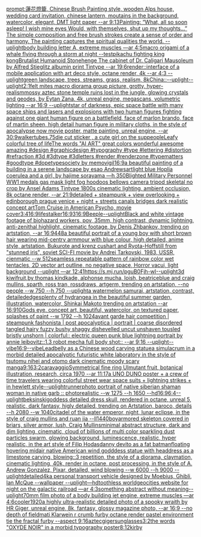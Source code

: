 [prompt:蓮花燈籠, Chinese Brush Painting style, wooden Alps house, wedding card invitation, chinese lantern, moutains in the background, watercolor, elegant, DMT light paper --ar 9:13](https://www.ebank.nz/aiartgenerator?category=prompt%3A%E8%93%AE%E8%8A%B1%E7%87%88%E7%B1%A0%2C%20Chinese%20Brush%20Painting%20style%2C%20wooden%20Alps%20house%2C%20wedding%20card%20invitation%2C%20chinese%20lantern%2C%20moutains%20in%20the%20background%2C%20watercolor%2C%20elegant%2C%20DMT%20light%20paper%20--ar%209%3A13)[Painting: “What, all so soon asleep! I wish mine eyes Would, with themselves, shut up my thoughts...” The simple composition and free brush strokes create a sense of order and harmony. The painting captures the spiritual qualities the world. --uplight](https://www.ebank.nz/aiartgenerator?category=Painting%3A%20%E2%80%9CWhat%2C%20all%20so%20soon%20asleep%21%20I%20wish%20mine%20eyes%20Would%2C%20with%20themselves%2C%20shut%20up%20my%20thoughts...%E2%80%9D%20The%20simple%20composition%20and%20free%20brush%20strokes%20create%20a%20sense%20of%20order%20and%20harmony.%20The%20painting%20captures%20the%20spiritual%20qualities%20the%20world.%20--uplight)[body building letter A, extreme muscles —ar 4:5](https://www.ebank.nz/aiartgenerator?category=body%20building%20letter%20A%2C%20extreme%20muscles%20%E2%80%94ar%204%3A5)[macro origami of a whale flying through a storm at night --test](https://www.ebank.nz/aiartgenerator?category=macro%20origami%20of%20a%20whale%20flying%20through%20a%20storm%20at%20night%20--test)[pikachu fighting king kong](https://www.ebank.nz/aiartgenerator?category=pikachu%20fighting%20king%20kong)[Brutalist Humanoid Stonehenge The cabinet of Dr. Caligari Mausoleum by Alfred Stieglitz albumin print Tintype --ar 19:6](https://www.ebank.nz/aiartgenerator?category=Brutalist%20Humanoid%20Stonehenge%20The%20cabinet%20of%20Dr.%20Caligari%20Mausoleum%20by%20Alfred%20Stieglitz%20albumin%20print%20Tintype%20--ar%2019%3A6)[render::](https://www.ebank.nz/aiartgenerator?category=render%3A%3A)[interface of a mobile application with art deco style, octane render, 4k --ar 4:3 --uplight](https://www.ebank.nz/aiartgenerator?category=interface%20of%20a%20mobile%20application%20with%20art%20deco%20style%2C%20octane%20render%2C%204k%20--ar%204%3A3%20--uplight)[green landscape, trees, streams, grass, realism, 8k](https://www.ebank.nz/aiartgenerator?category=green%20landscape%2C%20trees%2C%20streams%2C%20grass%2C%20realism%2C%208k)[China::](https://www.ebank.nz/aiartgenerator?category=China%3A%3A)[--uplight](https://www.ebank.nz/aiartgenerator?category=--uplight)[--uplight](https://www.ebank.nz/aiartgenerator?category=--uplight)[2:1](https://www.ebank.nz/aiartgenerator?category=2%3A1)[felt mites macro diorama group picture, grotty, hyper-realism](https://www.ebank.nz/aiartgenerator?category=felt%20mites%20macro%20diorama%20group%20picture%2C%20grotty%2C%20hyper-realism)[mossy aztec stone temple ruins lost in the jungle, glowing crystals and geodes, by Eytan Zana, 4k, unreal engine, megascans, volumetric lighting --ar 16:9 --uplight](https://www.ebank.nz/aiartgenerator?category=mossy%20aztec%20stone%20temple%20ruins%20lost%20in%20the%20jungle%2C%20glowing%20crystals%20and%20geodes%2C%20by%20Eytan%20Zana%2C%204k%2C%20unreal%20engine%2C%20megascans%2C%20volumetric%20lighting%20--ar%2016%3A9%20--uplight)[star of darkness, epic space battle with many space ships and lasers and explosions with two human figures fighting against one giant human figure on a battlefield, face of marlon brando, face of martin sheen, high detail human figure in military cloths, in the style of apocalypse now movie poster, matte painting, unreal engine, --ar 30:9](https://www.ebank.nz/aiartgenerator?category=star%20of%20darkness%2C%20epic%20space%20battle%20with%20many%20space%20ships%20and%20lasers%20and%20explosions%20with%20two%20human%20figures%20fighting%20against%20one%20giant%20human%20figure%20on%20a%20battlefield%2C%20face%20of%20marlon%20brando%2C%20face%20of%20martin%20sheen%2C%20high%20detail%20human%20figure%20in%20military%20cloths%2C%20in%20the%20style%20of%20apocalypse%20now%20movie%20poster%2C%20matte%20painting%2C%20unreal%20engine%2C%20--ar%2030%3A9)[walker](https://www.ebank.nz/aiartgenerator?category=walker)[tubes](https://www.ebank.nz/aiartgenerator?category=tubes)[.75](https://www.ebank.nz/aiartgenerator?category=.75)[die cut sticker , a cute girl on the sup](https://www.ebank.nz/aiartgenerator?category=die%20cut%20sticker%20%2C%20a%20cute%20girl%20on%20the%20sup)[people](https://www.ebank.nz/aiartgenerator?category=people)[Leafy colorful tree of life](https://www.ebank.nz/aiartgenerator?category=Leafy%20colorful%20tree%20of%20life)[The words "AI ART" great colors wonderful awesome amazing #design #graphicdesign #typography #type #lettering #distortion #refraction #3d #3dtype #3dletters #render #renderzone #typematters #goodtype #dopetypesociety by memovigil](https://www.ebank.nz/aiartgenerator?category=The%20words%20%22AI%20ART%22%20great%20colors%20wonderful%20awesome%20amazing%20%23design%20%23graphicdesign%20%23typography%20%23type%20%23lettering%20%23distortion%20%23refraction%20%233d%20%233dtype%20%233dletters%20%23render%20%23renderzone%20%23typematters%20%23goodtype%20%23dopetypesociety%20by%20memovigil)[16:9](https://www.ebank.nz/aiartgenerator?category=16%3A9)[a beautiful painting of a building in a serene landscape by esao Andrews](https://www.ebank.nz/aiartgenerator?category=a%20beautiful%20painting%20of%20a%20building%20in%20a%20serene%20landscape%20by%20esao%20Andrews)[art](https://www.ebank.nz/aiartgenerator?category=art)[light blue Hoplia coerulea and a girl,  by hajime sorayama —h 350](https://www.ebank.nz/aiartgenerator?category=light%20blue%20Hoplia%20coerulea%20and%20a%20girl%2C%20%20by%20hajime%20sorayama%20%E2%80%94h%20350)[Blighted Military Personnel WW1 medals gas mask light fog hoodoos bellows camera tripod skeletal no crop by Ansel Adams Tintype 1800s cinematic lighting, ambient occlusion, 8k octane render, --ar 21:9](https://www.ebank.nz/aiartgenerator?category=Blighted%20Military%20Personnel%20WW1%20medals%20gas%20mask%20light%20fog%20hoodoos%20bellows%20camera%20tripod%20skeletal%20no%20crop%20by%20Ansel%20Adams%20Tintype%201800s%20cinematic%20lighting%2C%20ambient%20occlusion%2C%208k%20octane%20render%2C%20--ar%2021%3A9)[detailed + steampunk + view overlooking + edinborough prague venice + night + streets canals bridges dark realistic concept art](https://www.ebank.nz/aiartgenerator?category=detailed%20%2B%20steampunk%20%2B%20view%20overlooking%20%2B%20edinborough%20prague%20venice%20%2B%20night%20%2B%20streets%20canals%20bridges%20dark%20realistic%20concept%20art)[Tom Cruise in American Psycho, movie cover](https://www.ebank.nz/aiartgenerator?category=Tom%20Cruise%20in%20American%20Psycho%2C%20movie%20cover)[3:4](https://www.ebank.nz/aiartgenerator?category=3%3A4)[16:9](https://www.ebank.nz/aiartgenerator?category=16%3A9)[lifestalker](https://www.ebank.nz/aiartgenerator?category=lifestalker)[16:9](https://www.ebank.nz/aiartgenerator?category=16%3A9)[3](https://www.ebank.nz/aiartgenerator?category=3)[16:9](https://www.ebank.nz/aiartgenerator?category=16%3A9)[Beeple](https://www.ebank.nz/aiartgenerator?category=Beeple)[--uplight](https://www.ebank.nz/aiartgenerator?category=--uplight)[Black and white  vintage footage of biohazard workers, pov, 35mm, high contrast, dynamic lightning, anti-zenithal highlight, cinematic footage, by Denis Zhbankov, trending on artstation, --ar 16:9](https://www.ebank.nz/aiartgenerator?category=Black%20and%20white%20%20vintage%20footage%20of%20biohazard%20workers%2C%20pov%2C%2035mm%2C%20high%20contrast%2C%20dynamic%20lightning%2C%20anti-zenithal%20highlight%2C%20cinematic%20footage%2C%20by%20Denis%20Zhbankov%2C%20trending%20on%20artstation%2C%20--ar%2016%3A9)[448](https://www.ebank.nz/aiartgenerator?category=448)[a beautiful portrait of a young boy with short brown hair wearing mid-centry armmour with blue colour, high detailed, anime style, artstation, Bukurote and krenz cushart and Ryota-H](https://www.ebank.nz/aiartgenerator?category=a%20beautiful%20portrait%20of%20a%20young%20boy%20with%20short%20brown%20hair%20wearing%20mid-centry%20armmour%20with%20blue%20colour%2C%20high%20detailed%2C%20anime%20style%2C%20artstation%2C%20Bukurote%20and%20krenz%20cushart%20and%20Ryota-H)[off](https://www.ebank.nz/aiartgenerator?category=off)[still from "stunned iris", soviet SCI-FI movie by Andrei Tarkovski, 1983, USSR, cienmatic --w 512](https://www.ebank.nz/aiartgenerator?category=still%20from%20%22stunned%20iris%22%2C%20soviet%20SCI-FI%20movie%20by%20Andrei%20Tarkovski%2C%201983%2C%20USSR%2C%20cienmatic%20--w%20512)[seamless repeatable pattern of rainbow color wet tentacles, 2D vector art outline, no negative space, Horror vacui, light background --uplight —ar 12:41](https://www.ebank.nz/aiartgenerator?category=seamless%20repeatable%20pattern%20of%20rainbow%20color%20wet%20tentacles%2C%202D%20vector%20art%20outline%2C%20no%20negative%20space%2C%20Horror%20vacui%2C%20light%20background%20--uplight%20%E2%80%94ar%2012%3A41)[<https://s.mj.run/pguB0Fjh-wI>](https://www.ebank.nz/aiartgenerator?category=%3Chttps%3A//s.mj.run/pguB0Fjh-wI%3E)[](https://www.ebank.nz/aiartgenerator?category=)[--uplight](https://www.ebank.nz/aiartgenerator?category=--uplight)[3d kiwifruit,by thomas kindkade, alphonse mucha, loish, beatriceblue and craig mullins, sparth, ross tran, rossdraws, artgerm, trending on artstation, --no people --w 750 --h 750 --uplight](https://www.ebank.nz/aiartgenerator?category=3d%20kiwifruit%2Cby%20thomas%20kindkade%2C%20alphonse%20mucha%2C%20loish%2C%20beatriceblue%20and%20craig%20mullins%2C%20sparth%2C%20ross%20tran%2C%20rossdraws%2C%20artgerm%2C%20trending%20on%20artstation%2C%20--no%20people%20--w%20750%20--h%20750%20--uplight)[a watermelon samurai, artstation, contrast, detailed](https://www.ebank.nz/aiartgenerator?category=a%20watermelon%20samurai%2C%20artstation%2C%20contrast%2C%20detailed)[edges](https://www.ebank.nz/aiartgenerator?category=edges)[plenty of hydrangea in the beautiful summer garden, illustration, watercolor, Shinkai Makoto trending on artstation --ar 16:9](https://www.ebank.nz/aiartgenerator?category=plenty%20of%20hydrangea%20in%20the%20beautiful%20summer%20garden%2C%20illustration%2C%20watercolor%2C%20Shinkai%20Makoto%20trending%20on%20artstation%20--ar%2016%3A9)[10](https://www.ebank.nz/aiartgenerator?category=10)[Gods eye, concept art, beautiful, watercolor, on textured paper, splashes of paint --w 1792 --h 1024](https://www.ebank.nz/aiartgenerator?category=Gods%20eye%2C%20concept%20art%2C%20beautiful%2C%20watercolor%2C%20on%20textured%20paper%2C%20splashes%20of%20paint%20--w%201792%20--h%201024)[avant garde hair competition | steampunk fashonista | post apocalyptica | portrait | coarse disordered tangled hairy fuzzy bushy shaggy dishevelled uncut unshaven tousled bristly unshorn | colorful:: electric queen punk blue lightning portrait by annie leibovitz::1.3 robot mecha full body shot:: --ar 9:16 --uplight](https://www.ebank.nz/aiartgenerator?category=avant%20garde%20hair%20competition%20%7C%20steampunk%20fashonista%20%7C%20post%20apocalyptica%20%7C%20portrait%20%7C%20coarse%20disordered%20tangled%20hairy%20fuzzy%20bushy%20shaggy%20dishevelled%20uncut%20unshaven%20tousled%20bristly%20unshorn%20%7C%20colorful%3A%3A%20electric%20queen%20punk%20blue%20lightning%20portrait%20by%20annie%20leibovitz%3A%3A1.3%20robot%20mecha%20full%20body%20shot%3A%3A%20--ar%209%3A16%20--uplight)[--vibe](https://www.ebank.nz/aiartgenerator?category=--vibe)[16:9](https://www.ebank.nz/aiartgenerator?category=16%3A9)[--vibe](https://www.ebank.nz/aiartgenerator?category=--vibe)[Leadbelly as a Chinese wood carving statue](https://www.ebank.nz/aiartgenerator?category=Leadbelly%20as%20a%20Chinese%20wood%20carving%20statue)[a simulacrum in a morbid detailed apocalyptic futuristic white laboratory in the style of tsutomu nihei and otomo dark cinematic moody scary manga](https://www.ebank.nz/aiartgenerator?category=a%20simulacrum%20in%20a%20morbid%20detailed%20apocalyptic%20futuristic%20white%20laboratory%20in%20the%20style%20of%20tsutomu%20nihei%20and%20otomo%20dark%20cinematic%20moody%20scary%20manga)[9:16](https://www.ebank.nz/aiartgenerator?category=9%3A16)[3:2](https://www.ebank.nz/aiartgenerator?category=3%3A2)[caravaggio](https://www.ebank.nz/aiartgenerator?category=caravaggio)[Symmetrical fine ring UI](https://www.ebank.nz/aiartgenerator?category=Symmetrical%20fine%20ring%20UI)[mutant fruit, botanical illustration, research, circa 1970 --ar 11:17](https://www.ebank.nz/aiartgenerator?category=mutant%20fruit%2C%20botanical%20illustration%2C%20research%2C%20circa%201970%20--ar%2011%3A17)[a UNO DUNO poster + a crew of time travelers wearing colorful street wear space suits + lightning strikes + in hewlett style](https://www.ebank.nz/aiartgenerator?category=a%20UNO%20DUNO%20poster%20%2B%20a%20crew%20of%20time%20travelers%20wearing%20colorful%20street%20wear%20space%20suits%20%2B%20lightning%20strikes%20%2B%20in%20hewlett%20style)[--uplight](https://www.ebank.nz/aiartgenerator?category=--uplight)[runner](https://www.ebank.nz/aiartgenerator?category=runner)[photo portrait of native siberian shaman woman in native garb :: photorealistic --w 1275 --h 1650 --hd](https://www.ebank.nz/aiartgenerator?category=photo%20portrait%20of%20native%20siberian%20shaman%20woman%20in%20native%20garb%20%3A%3A%20photorealistic%20--w%201275%20--h%201650%20--hd)[16:9](https://www.ebank.nz/aiartgenerator?category=16%3A9)[6:4](https://www.ebank.nz/aiartgenerator?category=6%3A4)[--uplight](https://www.ebank.nz/aiartgenerator?category=--uplight)[beksinski](https://www.ebank.nz/aiartgenerator?category=beksinski)[goddess detailed dress skull, rendered in octane, unreal 5, realistic, dark fantasy, higly detailed, trending on Artstation, baroco, details --h 2080 --w 1040](https://www.ebank.nz/aiartgenerator?category=goddess%20detailed%20dress%20skull%2C%20rendered%20in%20octane%2C%20unreal%205%2C%20realistic%2C%20dark%20fantasy%2C%20higly%20detailed%2C%20trending%20on%20Artstation%2C%20baroco%2C%20details%20--h%202080%20--w%201040)[citadel of the water emperor, night, lunar eclipse, in the style of craig mullins and ruan jia --ll](https://www.ebank.nz/aiartgenerator?category=citadel%20of%20the%20water%20emperor%2C%20night%2C%20lunar%20eclipse%2C%20in%20the%20style%20of%20craig%20mullins%20and%20ruan%20jia%20--ll)[1440](https://www.ebank.nz/aiartgenerator?category=1440)[boy](https://www.ebank.nz/aiartgenerator?category=boy)[armored skeleton covered in briars, silver armor, lush, Craig Mullins](https://www.ebank.nz/aiartgenerator?category=armored%20skeleton%20covered%20in%20briars%2C%20silver%20armor%2C%20lush%2C%20Craig%20Mullins)[minimal abstract structure, dark and dim lighting, cinematic, cloud of billions of multi color sparkling dust particles swarm, glowing background, luminescence, realistic, hyper realistic, in the art style of Filip Hodas](https://www.ebank.nz/aiartgenerator?category=minimal%20abstract%20structure%2C%20dark%20and%20dim%20lighting%2C%20cinematic%2C%20cloud%20of%20billions%20of%20multi%20color%20sparkling%20dust%20particles%20swarm%2C%20glowing%20background%2C%20luminescence%2C%20realistic%2C%20hyper%20realistic%2C%20in%20the%20art%20style%20of%20Filip%20Hodas)[danny devito as a fat batman](https://www.ebank.nz/aiartgenerator?category=danny%20devito%20as%20a%20fat%20batman)[floating hovering midair native American wind godddess statue with headdress as a limestone carving, blowing::3 repetition, the style of a diorama, claymation, cinematic lighting, 40k, render in octane, post processing, in the style of A. Andrew Gonzalez, Pixar, detailed, wind blowing --w 6000 --h 9000 --uplight](https://www.ebank.nz/aiartgenerator?category=floating%20hovering%20midair%20native%20American%20wind%20godddess%20statue%20with%20headdress%20as%20a%20limestone%20carving%2C%20blowing%3A%3A3%20repetition%2C%20the%20style%20of%20a%20diorama%2C%20claymation%2C%20cinematic%20lighting%2C%2040k%2C%20render%20in%20octane%2C%20post%20processing%2C%20in%20the%20style%20of%20A.%20Andrew%20Gonzalez%2C%20Pixar%2C%20detailed%2C%20wind%20blowing%20--w%206000%20--h%209000%20--uplight)[detailed](https://www.ebank.nz/aiartgenerator?category=detailed)[4k](https://www.ebank.nz/aiartgenerator?category=4k)[a personal transport vehicle designed by Moebius, Ghibli, Ian McQue --wallpaper --uplight](https://www.ebank.nz/aiartgenerator?category=a%20personal%20transport%20vehicle%20designed%20by%20Moebius%2C%20Ghibli%2C%20Ian%20McQue%20--wallpaper%20--uplight)[—hd](https://www.ebank.nz/aiartgenerator?category=%E2%80%94hd)[toothless world](https://www.ebank.nz/aiartgenerator?category=toothless%20world)[geocities website for night on the galactic railroad —ar 4:3](https://www.ebank.nz/aiartgenerator?category=geocities%20website%20for%20night%20on%20the%20galactic%20railroad%20%E2%80%94ar%204%3A3)[something abstract without meaning](https://www.ebank.nz/aiartgenerator?category=something%20abstract%20without%20meaning)[--uplight](https://www.ebank.nz/aiartgenerator?category=--uplight)[70mm film photo of a body building jet engine, extreme muscles —ar 4:6](https://www.ebank.nz/aiartgenerator?category=70mm%20film%20photo%20of%20a%20body%20building%20jet%20engine%2C%20extreme%20muscles%20%E2%80%94ar%204%3A6)[cooler](https://www.ebank.nz/aiartgenerator?category=cooler)[1920](https://www.ebank.nz/aiartgenerator?category=1920)[a highly ultra-realistic detailed photo of a spooky wraith by HR Giger, unreal engine, 8k, fantasy, glossy magazine photo, --ar 16:9 --no depth of field](https://www.ebank.nz/aiartgenerator?category=a%20highly%20ultra-realistic%20detailed%20photo%20of%20a%20spooky%20wraith%20by%20HR%20Giger%2C%20unreal%20engine%2C%208k%2C%20fantasy%2C%20glossy%20magazine%20photo%2C%20--ar%2016%3A9%20--no%20depth%20of%20field)[mati Klarwein r crumb furby octane render pastel environment tie the fractal furby --aspect 9:16](https://www.ebank.nz/aiartgenerator?category=mati%20Klarwein%20r%20crumb%20furby%20octane%20render%20pastel%20environment%20tie%20the%20fractal%20furby%20--aspect%209%3A16)[aztec](https://www.ebank.nz/aiartgenerator?category=aztec)[giger](https://www.ebank.nz/aiartgenerator?category=giger)[sunglasses](https://www.ebank.nz/aiartgenerator?category=sunglasses)[3:2](https://www.ebank.nz/aiartgenerator?category=3%3A2)[the words "OXYDE NOIR" in a morbid typography poster](https://www.ebank.nz/aiartgenerator?category=the%20words%20%22OXYDE%20NOIR%22%20in%20a%20morbid%20typography%20poster)[8:12](https://www.ebank.nz/aiartgenerator?category=8%3A12)[kirby](https://www.ebank.nz/aiartgenerator?category=kirby)
